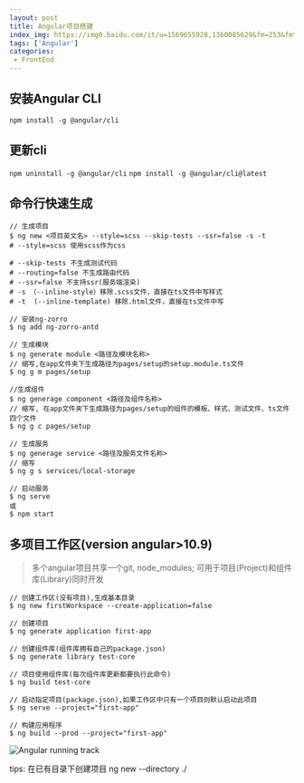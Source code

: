 ```yaml
---
layout: post
title: Angular项目搭建
index_img: https://img0.baidu.com/it/u=1569655928,1360085629&fm=253&fmt=auto&app=138&f=JPEG?w=750&h=375
tags: ['Angular']
categories:
 - FrontEnd
---
```


## 安装Angular CLI
`npm install -g @angular/cli`

## 更新cli
`npm uninstall -g @angular/cli`
`npm install -g @angular/cli@latest`

## 命令行快速生成

```shell
// 生成项目
$ ng new <项目英文名> --style=scss --skip-tests --ssr=false -s -t
# --style=scss 使用scss作为css

# --skip-tests 不生成测试代码
# --routing=false 不生成路由代码
# --ssr=false 不支持ssr(服务端渲染)
# -s （--inline-style）移除.scss文件，直接在ts文件中写样式
# -t  (--inline-template) 移除.html文件，直接在ts文件中写

// 安装ng-zorro
$ ng add ng-zorro-antd

// 生成模块
$ ng generate module <路径及模块名称>
// 缩写,在app文件夹下生成路径为pages/setup的setup.module.ts文件
$ ng g m pages/setup

//生成组件
$ ng generage component <路径及组件名称>
// 缩写, 在app文件夹下生成路径为pages/setup的组件的模板、样式、测试文件、ts文件四个文件
$ ng g c pages/setup

// 生成服务
$ ng generage service <路径及服务文件名称>
// 缩写
$ ng g s services/local-storage

// 启动服务
$ ng serve 
或
$ npm start 
```

## 多项目工作区(version angular>10.9)
> 多个angular项目共享一个git, node_modules;
> 可用于项目(Project)和组件库(Library)同时开发

```shell
// 创建工作区(没有项目),生成基本目录
$ ng new firstWorkspace --create-application=false

// 创建项目
$ ng generate application first-app

// 创建组件库(组件库拥有自己的package.json)
$ ng generate library test-core

// 项目使用组件库(每次组件库更新都要执行此命令)
$ ng build test-core

// 启动指定项目(package.json),如果工作区中只有一个项目则默认启动此项目
$ ng serve --project="first-app"

// 构建应用程序
$ ng build --prod --project="first-app"
```

![Angular running track](https://www.runoob.com/wp-content/uploads/2016/09/overview2.png)


tips:
在已有目录下创建项目 ng new <project name> --directory ./